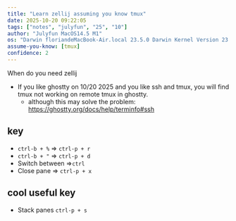 ```yaml
---
title: "Learn zellij assuming you know tmux"
date: 2025-10-20 09:22:05
tags: ["notes", "julyfun", "25", "10"]
author: "Julyfun MacOS14.5 M1"
os: "Darwin floriandeMacBook-Air.local 23.5.0 Darwin Kernel Version 23.5.0: Wed May  1 20:16:51 PDT 2024; root:xnu-10063.121.3~5/RELEASE_ARM64_T8103 arm64"
assume-you-know: [tmux]
confidence: 2
---
```


When do you need zellij
- If you like ghostty on 10/20 2025 and you like ssh and tmux, you will find tmux not working on remote tmux in ghostty.
    - although this may solve the problem: https://ghostty.org/docs/help/terminfo#ssh

## key
- `ctrl-b + %` => `ctrl-p + r`
- `ctrl-b + "` => `ctrl-p + d`
- Switch between =>`ctrl`
- Close pane => `ctrl-p + x`

## cool useful key
- Stack panes `ctrl-p + s` 

